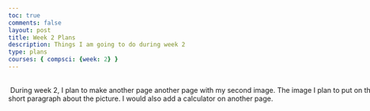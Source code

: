 ```yaml
---
toc: true
comments: false
layout: post
title: Week 2 Plans
description: Things I am going to do during week 2
type: plans
courses: { compsci: {week: 2} }
---
```


<html>

<body>


<style>
  .multiline-paragraph {
    width: 1000px; /* Set the desired width */
    white-space: pre-wrap; /* Allow text to wrap within the paragraph */
  }
</style>

 <p class="multiline-paragraph"> 
 During week 2, I plan to make another page another page with my second image. The image I plan to put on the page is an F1 car. There would be a a short paragraph about the picture. I would also add a calculator on another page.
 </p>

</body>
</html>